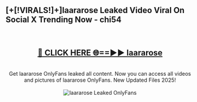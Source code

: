 <h2>[+[!VIRALS!]+]laararose Leaked Video Viral On Social X Trending Now - chi54</h2>
<br>
<div align="center">
<h2><a href="https://libra.edu.pl?laararose" rel="nofollow">🔴 CLICK HERE 🌐==►► laararose</a></h2>
<br>
Get laararose OnlyFans leaked all content. Now you can access all videos and pictures of laararose OnlyFans. New Updated Files 2025!
<br>
<br>
<a href="https://libra.edu.pl?laararose" rel="nofollow" data-target="animated-image.originalLink"><img src="https://i.ibb.co.com/WyWwxjT/player-gif2.gif" alt="laararose Leaked OnlyFans" style="max-width: 100%; display: inline-block;" data-target="animated-image.originalImage"></a>
</div>
<br>